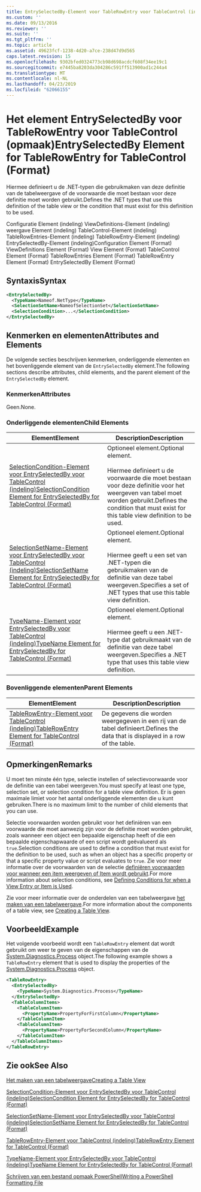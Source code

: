 ```yaml
---
title: EntrySelectedBy-Element voor TableRowEntry voor TableControl (indeling) | Microsoft Docs
ms.custom: ''
ms.date: 09/13/2016
ms.reviewer: ''
ms.suite: ''
ms.tgt_pltfrm: ''
ms.topic: article
ms.assetid: 49623fcf-1238-4d20-a7ce-238d47d9d565
caps.latest.revision: 15
ms.openlocfilehash: 9302bfed0324773cb98d698acdcf608f34ee19c1
ms.sourcegitcommit: e7445ba8203da304286c591ff513900ad1c244a4
ms.translationtype: MT
ms.contentlocale: nl-NL
ms.lasthandoff: 04/23/2019
ms.locfileid: "62066155"
---
```

# <a name="entryselectedby-element-for-tablerowentry--for-tablecontrol-format"></a><span data-ttu-id="77609-102">Het element EntrySelectedBy voor TableRowEntry voor TableControl (opmaak)</span><span class="sxs-lookup"><span data-stu-id="77609-102">EntrySelectedBy Element for TableRowEntry  for TableControl (Format)</span></span>

<span data-ttu-id="77609-103">Hiermee definieert u de .NET-typen die gebruikmaken van deze definitie van de tabelweergave of de voorwaarde die moet bestaan voor deze definitie moet worden gebruikt.</span><span class="sxs-lookup"><span data-stu-id="77609-103">Defines the .NET types that use this definition of the table view or the condition that must exist for this definition to be used.</span></span>

<span data-ttu-id="77609-104">Configuratie Element (indeling) ViewDefinitions-Element (indeling) weergave Element (indeling) TableControl-Element (indeling) TableRowEntries-Element (indeling) TableRowEntry-Element (indeling) EntrySelectedBy-Element (indeling)</span><span class="sxs-lookup"><span data-stu-id="77609-104">Configuration Element (Format) ViewDefinitions Element (Format) View Element (Format) TableControl Element (Format) TableRowEntries Element (Format) TableRowEntry Element (Format) EntrySelectedBy Element (Format)</span></span>

## <a name="syntax"></a><span data-ttu-id="77609-105">Syntaxis</span><span class="sxs-lookup"><span data-stu-id="77609-105">Syntax</span></span>

```xml
<EntrySelectedBy>
  <TypeName>Nameof.NetType</TypeName>
  <SelectionSetName>NameofSelectionSet</SelectionSetName>
  <SelectionCondition>...</SelectionCondition>
</EntrySelectedBy>
```

## <a name="attributes-and-elements"></a><span data-ttu-id="77609-106">Kenmerken en elementen</span><span class="sxs-lookup"><span data-stu-id="77609-106">Attributes and Elements</span></span>

<span data-ttu-id="77609-107">De volgende secties beschrijven kenmerken, onderliggende elementen en het bovenliggende element van de `EntrySelectedBy` element.</span><span class="sxs-lookup"><span data-stu-id="77609-107">The following sections describe attributes, child elements, and the parent element of the `EntrySelectedBy` element.</span></span>

### <a name="attributes"></a><span data-ttu-id="77609-108">Kenmerken</span><span class="sxs-lookup"><span data-stu-id="77609-108">Attributes</span></span>

<span data-ttu-id="77609-109">Geen.</span><span class="sxs-lookup"><span data-stu-id="77609-109">None.</span></span>

### <a name="child-elements"></a><span data-ttu-id="77609-110">Onderliggende elementen</span><span class="sxs-lookup"><span data-stu-id="77609-110">Child Elements</span></span>

|<span data-ttu-id="77609-111">Element</span><span class="sxs-lookup"><span data-stu-id="77609-111">Element</span></span>|<span data-ttu-id="77609-112">Description</span><span class="sxs-lookup"><span data-stu-id="77609-112">Description</span></span>|
|-------------|-----------------|
|[<span data-ttu-id="77609-113">SelectionCondition-Element voor EntrySelectedBy voor TableControl (indeling)</span><span class="sxs-lookup"><span data-stu-id="77609-113">SelectionCondition Element for EntrySelectedBy for TableControl (Format)</span></span>](./selectioncondition-element-for-entryselectedby-for-tablecontrol-format.md)|<span data-ttu-id="77609-114">Optioneel element.</span><span class="sxs-lookup"><span data-stu-id="77609-114">Optional element.</span></span><br /><br /> <span data-ttu-id="77609-115">Hiermee definieert u de voorwaarde die moet bestaan voor deze definitie voor het weergeven van tabel moet worden gebruikt.</span><span class="sxs-lookup"><span data-stu-id="77609-115">Defines the condition that must exist for this table view definition to be used.</span></span>|
|[<span data-ttu-id="77609-116">SelectionSetName-Element voor EntrySelectedBy voor TableControl (indeling)</span><span class="sxs-lookup"><span data-stu-id="77609-116">SelectionSetName Element for EntrySelectedBy for TableControl (Format)</span></span>](./selectionsetname-element-for-entryselectedby-for-tablecontrol-format.md)|<span data-ttu-id="77609-117">Optioneel element.</span><span class="sxs-lookup"><span data-stu-id="77609-117">Optional element.</span></span><br /><br /> <span data-ttu-id="77609-118">Hiermee geeft u een set van .NET-typen die gebruikmaken van de definitie van deze tabel weergeven.</span><span class="sxs-lookup"><span data-stu-id="77609-118">Specifies a set of .NET types that use this table view definition.</span></span>|
|[<span data-ttu-id="77609-119">TypeName-Element voor EntrySelectedBy voor TableControl (indeling)</span><span class="sxs-lookup"><span data-stu-id="77609-119">TypeName Element for EntrySelectedBy for TableControl (Format)</span></span>](./typename-element-for-entryselectedby-for-tablecontrol-format.md)|<span data-ttu-id="77609-120">Optioneel element.</span><span class="sxs-lookup"><span data-stu-id="77609-120">Optional element.</span></span><br /><br /> <span data-ttu-id="77609-121">Hiermee geeft u een .NET-type dat gebruikmaakt van de definitie van deze tabel weergeven.</span><span class="sxs-lookup"><span data-stu-id="77609-121">Specifies a .NET type that uses this table view definition.</span></span>|

### <a name="parent-elements"></a><span data-ttu-id="77609-122">Bovenliggende elementen</span><span class="sxs-lookup"><span data-stu-id="77609-122">Parent Elements</span></span>

|<span data-ttu-id="77609-123">Element</span><span class="sxs-lookup"><span data-stu-id="77609-123">Element</span></span>|<span data-ttu-id="77609-124">Description</span><span class="sxs-lookup"><span data-stu-id="77609-124">Description</span></span>|
|-------------|-----------------|
|[<span data-ttu-id="77609-125">TableRowEntry-Element voor TableControl (indeling)</span><span class="sxs-lookup"><span data-stu-id="77609-125">TableRowEntry Element for TableControl (Format)</span></span>](./tablerowentry-element-for-tablerowentries-for-tablecontrol-format.md)|<span data-ttu-id="77609-126">De gegevens die worden weergegeven in een rij van de tabel definieert.</span><span class="sxs-lookup"><span data-stu-id="77609-126">Defines the data that is displayed in a row of the table.</span></span>|

## <a name="remarks"></a><span data-ttu-id="77609-127">Opmerkingen</span><span class="sxs-lookup"><span data-stu-id="77609-127">Remarks</span></span>

<span data-ttu-id="77609-128">U moet ten minste één type, selectie instellen of selectievoorwaarde voor de definitie van een tabel weergeven.</span><span class="sxs-lookup"><span data-stu-id="77609-128">You must specify at least one type, selection set, or selection condition for a table view definition.</span></span> <span data-ttu-id="77609-129">Er is geen maximale limiet voor het aantal onderliggende elementen die u kunt gebruiken.</span><span class="sxs-lookup"><span data-stu-id="77609-129">There is no maximum limit to the number of child elements that you can use.</span></span>

<span data-ttu-id="77609-130">Selectie voorwaarden worden gebruikt voor het definiëren van een voorwaarde die moet aanwezig zijn voor de definitie moet worden gebruikt, zoals wanneer een object een bepaalde eigenschap heeft of die een bepaalde eigenschapwaarde of een script wordt geëvalueerd als `true`.</span><span class="sxs-lookup"><span data-stu-id="77609-130">Selection conditions are used to define a condition that must exist for the definition to be used, such as when an object has a specific property or that a specific property value or script evaluates to `true`.</span></span> <span data-ttu-id="77609-131">Zie voor meer informatie over de voorwaarden van de selectie [definiëren voorwaarden voor wanneer een item weergeven of Item wordt gebruikt](./defining-conditions-for-displaying-data.md).</span><span class="sxs-lookup"><span data-stu-id="77609-131">For more information about selection conditions, see [Defining Conditions for when a View Entry or Item is Used](./defining-conditions-for-displaying-data.md).</span></span>

<span data-ttu-id="77609-132">Zie voor meer informatie over de onderdelen van een tabelweergave [het maken van een tabelweergave](./creating-a-table-view.md).</span><span class="sxs-lookup"><span data-stu-id="77609-132">For more information about the components of a table view, see [Creating a Table View](./creating-a-table-view.md).</span></span>

## <a name="example"></a><span data-ttu-id="77609-133">Voorbeeld</span><span class="sxs-lookup"><span data-stu-id="77609-133">Example</span></span>

<span data-ttu-id="77609-134">Het volgende voorbeeld wordt een `TableRowEntry` element dat wordt gebruikt om weer te geven van de eigenschappen van de [System.Diagnostics.Process](/dotnet/api/System.Diagnostics.Process) object.</span><span class="sxs-lookup"><span data-stu-id="77609-134">The following example shows a `TableRowEntry` element that is used to display the properties of the [System.Diagnostics.Process](/dotnet/api/System.Diagnostics.Process) object.</span></span>

```xml
<TableRowEntry>
  <EntrySelectedBy>
    <TypeName>System.Diagnostics.Process</TypeName>
  </EntrySelectedBy>
  <TableColumnItems>
    <TableColumnItem>
      <PropertyName>PropertyForFirstColumn</PropertyName>
    </TableColumnItem>
    <TableColumnItem>
      <PropertyName>PropertyForSecondColumn</PropertyName>
    </TableColumnItem>
  </TableColumnItems>
</TableRowEntry>
```

## <a name="see-also"></a><span data-ttu-id="77609-135">Zie ook</span><span class="sxs-lookup"><span data-stu-id="77609-135">See Also</span></span>

[<span data-ttu-id="77609-136">Het maken van een tabelweergave</span><span class="sxs-lookup"><span data-stu-id="77609-136">Creating a Table View</span></span>](./creating-a-table-view.md)

[<span data-ttu-id="77609-137">SelectionCondition-Element voor EntrySelectedBy voor TableControl (indeling)</span><span class="sxs-lookup"><span data-stu-id="77609-137">SelectionCondition Element for EntrySelectedBy for TableControl (Format)</span></span>](./selectioncondition-element-for-entryselectedby-for-tablecontrol-format.md)

[<span data-ttu-id="77609-138">SelectionSetName-Element voor EntrySelectedBy voor TableControl (indeling)</span><span class="sxs-lookup"><span data-stu-id="77609-138">SelectionSetName Element for EntrySelectedBy for TableControl (Format)</span></span>](./selectionsetname-element-for-entryselectedby-for-tablecontrol-format.md)

[<span data-ttu-id="77609-139">TableRowEntry-Element voor TableControl (indeling)</span><span class="sxs-lookup"><span data-stu-id="77609-139">TableRowEntry Element for TableControl (Format)</span></span>](./tablerowentry-element-for-tablerowentries-for-tablecontrol-format.md)

[<span data-ttu-id="77609-140">TypeName-Element voor EntrySelectedBy voor TableControl (indeling)</span><span class="sxs-lookup"><span data-stu-id="77609-140">TypeName Element for EntrySelectedBy for TableControl (Format)</span></span>](./typename-element-for-entryselectedby-for-tablecontrol-format.md)

[<span data-ttu-id="77609-141">Schrijven van een bestand opmaak PowerShell</span><span class="sxs-lookup"><span data-stu-id="77609-141">Writing a PowerShell Formatting File</span></span>](./writing-a-powershell-formatting-file.md)
